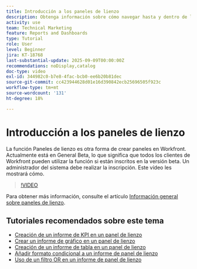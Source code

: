 ```yaml
---
title: Introducción a los paneles de lienzo
description: Obtenga información sobre cómo navegar hasta y dentro de los paneles de lienzo y cómo crear un panel simple con informes existentes.
activity: use
team: Technical Marketing
feature: Reports and Dashboards
type: Tutorial
role: User
level: Beginner
jira: KT-18768
last-substantial-update: 2025-09-09T00:00:00Z
recommendations: noDisplay,catalog
doc-type: video
exl-id: 344982c0-b7e8-4fac-bcb0-ee6b20b81dec
source-git-commit: cc423944628d01e16d390842ecb25696505f923c
workflow-type: tm+mt
source-wordcount: '131'
ht-degree: 18%

---
```


# Introducción a los paneles de lienzo

La función Paneles de lienzo es otra forma de crear paneles en Workfront. Actualmente está en General Beta, lo que significa que todos los clientes de Workfront pueden utilizar la función si están inscritos en la versión beta. Un administrador del sistema debe realizar la inscripción. Este vídeo les mostrará cómo.

>[!VIDEO](https://video.tv.adobe.com/v/3474020/?quality=12&learn=on&enablevpops=1)

Para obtener más información, consulte el artículo [Información general sobre paneles de lienzo](https://experienceleague.adobe.com/en/docs/workfront/using/reporting/canvas-dashboards/canvas-dashboards-overview).

## Tutoriales recomendados sobre este tema

* [Creación de un informe de KPI en un panel de lienzo](/help/reporting/canvas-dashboards/create-a-kpi-report-on-a-canvas-dashboard.md)
* [Crear un informe de gráfico en un panel de lienzo](/help/reporting/canvas-dashboards/create-a-chart-report-on-a-canvas-dashboard.md)
* [Creación de un informe de tabla en un panel de lienzo](/help/reporting/canvas-dashboards/create-a-table-report-on-a-canvas-dashboard.md)
* [Añadir formato condicional a un informe de panel de lienzo](/help/reporting/canvas-dashboards/add-conditional-formatting-to-a-canvas-dashboard-report.md)
* [Uso de un filtro OR en un informe de panel de lienzo](/help/reporting/canvas-dashboards/use-an-or-filter-in-a-canvas-dashboard-report.md)